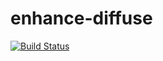 # enhance-diffuse
[![Build Status](https://travis-ci.org/AMIGA-IAA/enhance-diffuse.svg?branch=master)](https://travis-ci.org/AMIGA-IAA/enhance-diffuse)
